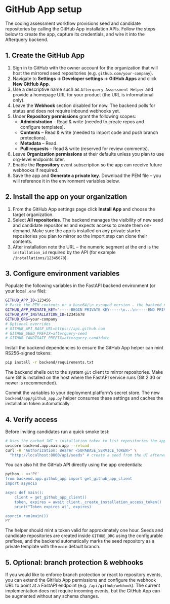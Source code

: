 # GitHub App setup

The coding assessment workflow provisions seed and candidate repositories by
calling the GitHub App installation APIs. Follow the steps below to create the
app, capture its credentials, and wire it into the Afterquery backend.

## 1. Create the GitHub App

1. Sign in to GitHub with the owner account for the organization that will host
   the mirrored seed repositories (e.g. `github.com/your-company`).
2. Navigate to **Settings → Developer settings → GitHub Apps** and click
   **New GitHub App**.
3. Use a descriptive name such as `Afterquery Assessment Helper` and provide a
   homepage URL for your product (the URL is informational only).
4. Leave the **Webhook** section disabled for now. The backend polls for status
   and does not require inbound webhooks yet.
5. Under **Repository permissions** grant the following scopes:
   - **Administration** – Read & write (needed to create repos and configure
     templates).
   - **Contents** – Read & write (needed to import code and push branch
     protections).
   - **Metadata** – Read.
   - **Pull requests** – Read & write (reserved for review comments).
6. Leave **Organization permissions** at their defaults unless you plan to use
   org-level endpoints later.
7. Enable the **Repository** event subscription so the app can receive future
   webhooks if required.
8. Save the app and **Generate a private key**. Download the PEM file – you will
   reference it in the environment variables below.

## 2. Install the app on your organization

1. From the GitHub App settings page click **Install App** and choose the target
   organization.
2. Select **All repositories**. The backend manages the visibility of new seed
   and candidate repositories and expects access to create them on-demand. Make
   sure the app is installed on any private starter repositories you plan to
   mirror so the import step can clone their contents.
3. After installation note the URL – the numeric segment at the end is the
   `installation_id` required by the API (for example `/installations/12345678`).

## 3. Configure environment variables

Populate the following variables in the FastAPI backend environment (or your
local `.env` file):

```bash
GITHUB_APP_ID=123456
# Paste the PEM contents or a base64/\n escaped version – the backend normalises the value.
GITHUB_APP_PRIVATE_KEY="-----BEGIN PRIVATE KEY-----\n...\n-----END PRIVATE KEY-----\n"
GITHUB_APP_INSTALLATION_ID=12345678
GITHUB_ORG=your-company
# Optional overrides
# GITHUB_API_BASE_URL=https://api.github.com
# GITHUB_SEED_PREFIX=afterquery-seed
# GITHUB_CANDIDATE_PREFIX=afterquery-candidate
```

Install the backend dependencies to ensure the GitHub App helper can mint
RS256-signed tokens:

```bash
pip install -r backend/requirements.txt
```

The backend shells out to the system `git` client to mirror repositories. Make
sure Git is installed on the host where the FastAPI service runs (Git 2.30 or
newer is recommended).

Commit the variables to your deployment platform’s secret store. The new
`backend/app/github_app.py` helper consumes these settings and caches the
installation token automatically.

## 4. Verify access

Before inviting candidates run a quick smoke test:

```bash
# Uses the cached JWT + installation token to list repositories the app can access
uvicorn backend.app.main:app --reload
curl -H "Authorization: Bearer <SUPABASE_SERVICE_TOKEN>" \
  "http://localhost:8000/api/seeds" # create a seed from the UI afterwards
```

You can also hit the GitHub API directly using the app credentials:

```bash
python - <<'PY'
from backend.app.github_app import get_github_app_client
import asyncio

async def main():
    client = get_github_app_client()
    token, expires = await client._create_installation_access_token()  # noqa: SLF001
    print("Token expires at", expires)

asyncio.run(main())
PY
```

The helper should mint a token valid for approximately one hour. Seeds and
candidate repositories are created inside `GITHUB_ORG` using the configurable
prefixes, and the backend automatically marks the seed repository as a private
template with the `main` default branch.

## 5. Optional: branch protection & webhooks

If you would like to enforce branch protection or react to repository events,
you can extend the GitHub App permissions and configure the webhook URL to
point at a FastAPI endpoint (e.g. `/api/github/webhook`). The current
implementation does not require incoming events, but the GitHub App can be
augmented without any schema changes.
